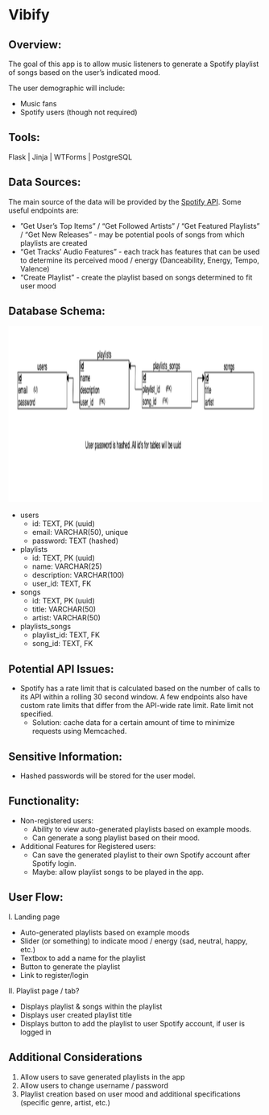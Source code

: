 # Vibify

## Overview:

The goal of this app is to allow music listeners to generate a Spotify playlist of songs based on the user’s indicated mood.

The user demographic will include:

- Music fans
- Spotify users (though not required)

## Tools:

Flask | Jinja | WTForms | PostgreSQL

## Data Sources:

The main source of the data will be provided by the [Spotify API](https://developer.spotify.com/documentation/web-api/). Some useful endpoints are:

- ”Get User’s Top Items” / “Get Followed Artists” / “Get Featured Playlists” / “Get New Releases” - may be potential pools of songs from which playlists are created
- “Get Tracks’ Audio Features” - each track has features that can be used to determine its perceived mood / energy (Danceability, Energy, Tempo, Valence)
- “Create Playlist” - create the playlist based on songs determined to fit user mood

## Database Schema:

<img src='./schema.png' alt='schema screenshot' height='350' width='800'>

- users
  - id: TEXT, PK (uuid)
  - email: VARCHAR(50), unique
  - password: TEXT (hashed)
- playlists
  - id: TEXT, PK (uuid)
  - name: VARCHAR(25)
  - description: VARCHAR(100)
  - user_id: TEXT, FK
- songs
  - id: TEXT, PK (uuid)
  - title: VARCHAR(50)
  - artist: VARCHAR(50)
- playlists_songs
  - playlist_id: TEXT, FK
  - song_id: TEXT, FK

## Potential API Issues:

- Spotify has a rate limit that is calculated based on the number of calls to its API within a rolling 30 second window. A few endpoints also have custom rate limits that differ from the API-wide rate limit. Rate limit not specified.
  - Solution: cache data for a certain amount of time to minimize requests using Memcached.

## Sensitive Information:

- Hashed passwords will be stored for the user model.

## Functionality:

- Non-registered users:
  - Ability to view auto-generated playlists based on example moods.
  - Can generate a song playlist based on their mood.
- Additional Features for Registered users:
  - Can save the generated playlist to their own Spotify account after Spotify login.
  - Maybe: allow playlist songs to be played in the app.

## User Flow:

I. Landing page

- Auto-generated playlists based on example moods
- Slider (or something) to indicate mood / energy (sad, neutral, happy, etc.)
- Textbox to add a name for the playlist
- Button to generate the playlist
- Link to register/login

II. Playlist page / tab?

- Displays playlist & songs within the playlist
- Displays user created playlist title
- Displays button to add the playlist to user Spotify account, if user is logged in

## Additional Considerations

1. Allow users to save generated playlists in the app
2. Allow users to change username / password
3. Playlist creation based on user mood and additional specifications (specific genre, artist, etc.)
